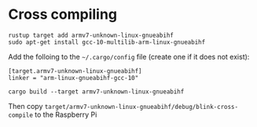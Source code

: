 # Cross compiling

```
rustup target add armv7-unknown-linux-gnueabihf
sudo apt-get install gcc-10-multilib-arm-linux-gnueabihf
```

Add the folloing to the `~/.cargo/config` file (create one if it does not exist):

```
[target.armv7-unknown-linux-gnueabihf]
linker = "arm-linux-gnueabihf-gcc-10"
```

```
cargo build --target armv7-unknown-linux-gnueabihf
```

Then copy `target/armv7-unknown-linux-gnueabihf/debug/blink-cross-compile` to the Raspberry Pi


